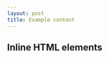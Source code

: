 ```yaml
---
layout: post
title: Example content
---
```



<div class="message">
 
</div>


> 


## Inline HTML elements


